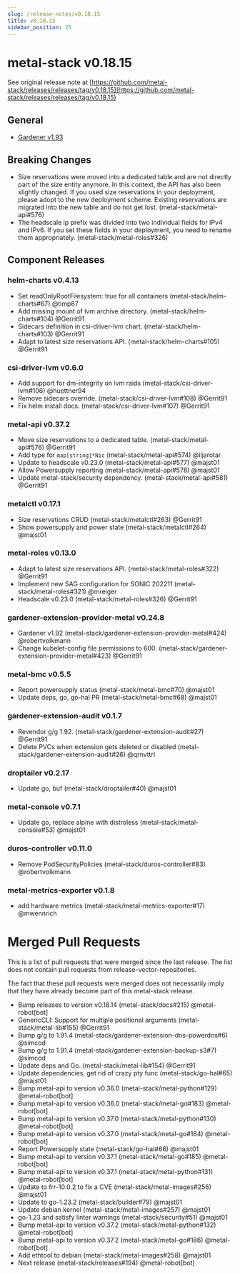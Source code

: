 ```yaml
---
slug: /release-notes/v0.18.15
title: v0.18.15
sidebar_position: 25
---
```

# metal-stack v0.18.15
See original release note at [https://github.com/metal-stack/releases/releases/tag/v0.18.15](https://github.com/metal-stack/releases/releases/tag/v0.18.15)
## General
* [Gardener v1.93](https://github.com/gardener/gardener/releases/tag/v1.93.0)
## Breaking Changes
* Size reservations were moved into a dedicated table and are not directly part of the size entity anymore. In this context, the API has also been slightly changed. If you used size reservations in your deployment, please adopt to the new deployment scheme. Existing reservations are migrated into the new table and do not get lost. (metal-stack/metal-api#576)
* The headscale ip prefix was divided into two individual fields for IPv4 and IPv6. If you set these fields in your deployment, you need to rename them appropriately. (metal-stack/metal-roles#326)
## Component Releases
### helm-charts v0.4.13
* Set readOnlyRootFilesystem: true for all containers (metal-stack/helm-charts#67) @timp87
* Add missing mount of lvm archive directory. (metal-stack/helm-charts#104) @Gerrit91
* Sidecars definition in csi-driver-lvm chart. (metal-stack/helm-charts#103) @Gerrit91
* Adapt to latest size reservations API. (metal-stack/helm-charts#105) @Gerrit91
### csi-driver-lvm v0.6.0
* Add support for dm-integrity on lvm raids (metal-stack/csi-driver-lvm#106) @huettner94
* Remove sidecars override. (metal-stack/csi-driver-lvm#108) @Gerrit91
* Fix helm install docs. (metal-stack/csi-driver-lvm#107) @Gerrit91
### metal-api v0.37.2
* Move size reservations to a dedicated table. (metal-stack/metal-api#576) @Gerrit91
* Add type for `map[string]*Nic` (metal-stack/metal-api#574) @iljarotar
* Update to headscale v0.23.0 (metal-stack/metal-api#577) @majst01
* Allow Powersupply reporting (metal-stack/metal-api#578) @majst01
* Update metal-stack/security dependency. (metal-stack/metal-api#581) @Gerrit91
### metalctl v0.17.1
* Size reservations CRUD (metal-stack/metalctl#263) @Gerrit91
* Show powersupply and power state (metal-stack/metalctl#264) @majst01
### metal-roles v0.13.0
* Adapt to latest size reservations API. (metal-stack/metal-roles#322) @Gerrit91
* Implement new SAG configuration for SONIC 202211 (metal-stack/metal-roles#321) @mreiger
* Headscale v0.23.0 (metal-stack/metal-roles#326) @Gerrit91
### gardener-extension-provider-metal v0.24.8
* Gardener v1.92 (metal-stack/gardener-extension-provider-metal#424) @robertvolkmann
* Change kubelet-config file permissions to 600. (metal-stack/gardener-extension-provider-metal#423) @Gerrit91
### metal-bmc v0.5.5
* Report powersupply status (metal-stack/metal-bmc#70) @majst01
* Update deps, go, go-hal PR (metal-stack/metal-bmc#68) @majst01
### gardener-extension-audit v0.1.7
* Revendor g/g 1.92. (metal-stack/gardener-extension-audit#27) @Gerrit91
* Delete PVCs when extension gets deleted or disabled (metal-stack/gardener-extension-audit#26) @qrnvttrl
### droptailer v0.2.17
* Update go, buf (metal-stack/droptailer#40) @majst01
### metal-console v0.7.1
* Update go, replace alpine with distroless (metal-stack/metal-console#53) @majst01
### duros-controller v0.11.0
* Remove PodSecurityPolicies (metal-stack/duros-controller#83) @robertvolkmann
### metal-metrics-exporter v0.1.8
* add hardware metrics (metal-stack/metal-metrics-exporter#17) @mwennrich
# Merged Pull Requests
This is a list of pull requests that were merged since the last release. The list does not contain pull requests from release-vector-repositories.

The fact that these pull requests were merged does not necessarily imply that they have already become part of this metal-stack release.

* Bump releases to version v0.18.14 (metal-stack/docs#215) @metal-robot[bot]
* GenericCLI: Support for multiple positional arguments (metal-stack/metal-lib#155) @Gerrit91
* Bump g/g to 1.91.4 (metal-stack/gardener-extension-dns-powerdns#6) @simcod
* Bump g/g to 1.91.4 (metal-stack/gardener-extension-backup-s3#7) @simcod
* Update deps and Go. (metal-stack/metal-lib#154) @Gerrit91
* Update dependencies, get rid of crazy pty func (metal-stack/go-hal#65) @majst01
* Bump metal-api to version v0.36.0 (metal-stack/metal-python#129) @metal-robot[bot]
* Bump metal-api to version v0.36.0 (metal-stack/metal-go#183) @metal-robot[bot]
* Bump metal-api to version v0.37.0 (metal-stack/metal-python#130) @metal-robot[bot]
* Bump metal-api to version v0.37.0 (metal-stack/metal-go#184) @metal-robot[bot]
* Report Powersupply state (metal-stack/go-hal#66) @majst01
* Bump metal-api to version v0.37.1 (metal-stack/metal-go#185) @metal-robot[bot]
* Bump metal-api to version v0.37.1 (metal-stack/metal-python#131) @metal-robot[bot]
* Update to frr-10.0.2 to fix a CVE (metal-stack/metal-images#256) @majst01
* Update to go-1.23.2 (metal-stack/builder#79) @majst01
* Update debian kernel (metal-stack/metal-images#257) @majst01
* go-1.23 and satisfy linter warnings (metal-stack/security#51) @majst01
* Bump metal-api to version v0.37.2 (metal-stack/metal-python#132) @metal-robot[bot]
* Bump metal-api to version v0.37.2 (metal-stack/metal-go#186) @metal-robot[bot]
* Add ethtool to debian (metal-stack/metal-images#258) @majst01
* Next release (metal-stack/releases#194) @metal-robot[bot]